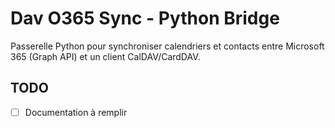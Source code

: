 # Dav O365 Sync - Python Bridge

Passerelle Python pour synchroniser calendriers et contacts entre Microsoft 365 (Graph API) et un client CalDAV/CardDAV.

## TODO

- [ ] Documentation à remplir